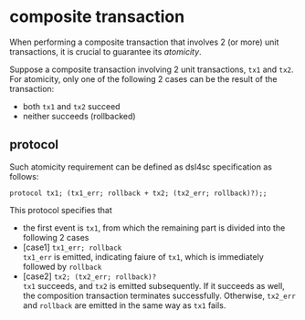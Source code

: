 # composite transaction

When performing a composite transaction that involves 2 (or more) unit transactions,
it is crucial to guarantee its _atomicity_.

Suppose a composite transaction involving 2 unit transactions, `tx1` and `tx2`.  
For atomicity,
only one of the following 2 cases can be the result of the transaction:

- both `tx1` and `tx2` succeed
- neither succeeds (rollbacked)

## protocol

Such atomicity requirement can be defined as dsl4sc specification as follows:

```
protocol tx1; (tx1_err; rollback + tx2; (tx2_err; rollback)?);;
```

This protocol specifies that

- the first event is `tx1`, from which the remaining part is divided into the following 2 cases
- [case1] `tx1_err; rollback`  
  `tx1_err` is emitted, indicating faiure of `tx1`, which is immediately followed by `rollback`
- [case2] `tx2; (tx2_err; rollback)?`  
  `tx1` succeeds, and `tx2` is emitted subsequently.
  If it succeeds as well, the composition transaction terminates successfully.
  Otherwise, `tx2_err` and `rollback` are emitted in the same way as `tx1` fails.

